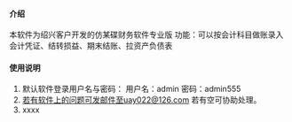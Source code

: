 #### 介绍
本软件为绍兴客户开发的仿某碟财务软件专业版 
功能：可以按会计科目做账录入会计凭证、结转损益、期末结账、拉资产负债表
#### 使用说明

1. 默认软件登录用户名与密码：
用户名：admin
密码：admin555
2.  若有软件上的问题可发邮件至uay022@126.com 若有空可协助处理。
3.  xxxx
